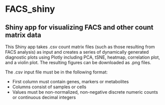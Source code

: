 # FACS_shiny

## Shiny app for visualizing FACS and other count matrix data

This Shiny app takes .csv count matrix files (such as those resulting from FACS
analysis) as input and creates a series of dynamically generated diagnostic
plots using Plotly including PCA, tSNE, heatmap, correlation plot, and a violin
plot. The resulting figures can be downloaded as .png files.

The .csv input file must be in the following format: 
* First column must contain genes, markers or metabolites
* Columns consist of samples or cells
* Values must be non-normalized, non-negative discrete numeric counts or
continuous decimal integers